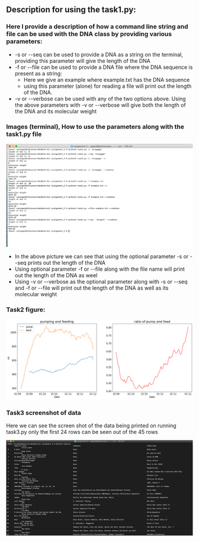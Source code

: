 ## Description for using the task1.py:

### Here I provide a description of how a command line string and file can be used with the DNA class by providing various parameters: 

* -s or --seq can be used to provide a DNA as a string on the terminal, providing this parameter will give the length of the DNA
* -f or --file can be used to provide a DNA file where the DNA sequence is present as a string:
    * Here we give an example where example.txt has the DNA sequence
    * using this parameter (alone) for reading a file will print out the length of the DNA.
* -v or --verbose can be used with any of the two options above. Using the above parameters with -v or --verbose will give both the length of the DNA and its molecular weight


### Images (terminal), How to use the parameters along with the task1.py file



![task1](hello.png)

* In the above picture we can see that using the optional parameter -s or --seq prints out the length of the DNA
* Using optional parameter -f or --file along with the file name will print out the length of the DNA as weel
* Using -v or --verbose as the optional parameter along with -s or --seq and -f or --file will print out the length of the DNA as well as its molecular weight 


### Task2 figure:
![task2](figure_task2.png)

### Task3 screenshot of data 

Here we can see the screen shot of the data being printed on running task3.py
only the first 24 rows can be seen out of the 45 rows 

![task3](image2.png)



